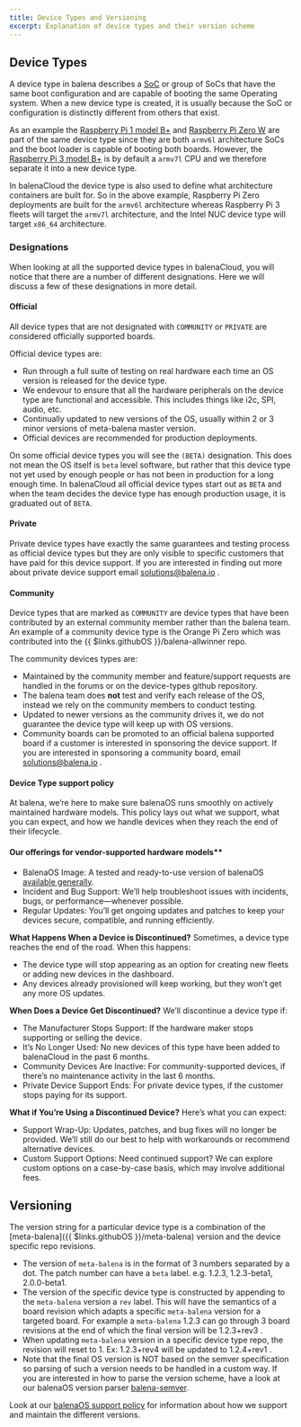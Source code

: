 ```yaml
---
title: Device Types and Versioning
excerpt: Explanation of device types and their version scheme
---
```


## Device Types
A device type in balena describes a [SoC](https://en.wikipedia.org/wiki/System_on_a_chip) or group of SoCs that have the same boot configuration and are capable of booting the same Operating system. When a new device type is created, it is usually because the SoC or configuration is distinctly different from others that exist.

As an example the [Raspberry Pi 1 model B+](https://www.raspberrypi.org/products/raspberry-pi-1-model-b-plus/) and [Raspberry Pi Zero W](https://www.raspberrypi.org/products/raspberry-pi-zero-w/) are part of the same device type since they are both `armv6l` architecture SoCs and the boot loader is capable of booting both boards. However, the [Raspberry Pi 3 model B+](https://www.raspberrypi.org/products/raspberry-pi-3-model-b-plus/) is by default a `armv7l` CPU and we therefore separate it into a new device type.

In balenaCloud the device type is also used to define what architecture containers are built for. So in the above example, Raspberry Pi Zero deployments are built for the `armv6l` architecture whereas Raspberry Pi 3 fleets will target the `armv7l` architecture, and the Intel NUC device type will target `x86_64` architecture.

### Designations

When looking at all the supported device types in balenaCloud, you will notice that there are a number of different designations. Here we will discuss a few of these designations in more detail.

#### Official
All device types that are not designated with `COMMUNITY` or `PRIVATE` are considered officially supported boards.

Official device types are:
- Run through a full suite of testing on real hardware each time an OS version is released for the device type.
- We endevour to ensure that all the hardware peripherals on the device type are functional and accessible. This includes things like i2c, SPI, audio, etc.
- Continually updated to new versions of the OS, usually within 2 or 3 minor versions of meta-balena master version.
- Official devices are recommended for production deployments.

On some official device types you will see the `(BETA)` designation. This does not mean the OS itself is `beta` level software, but rather that this device type not yet used by enough people or has not been in production for a long enough time. In balenaCloud all official device types start out as `BETA` and when the team decides the device type has enough production usage, it is graduated out of `BETA`.

#### Private
Private device types have exactly the same guarantees and testing process as official device types but they are only visible to specific customers that have paid for this device support. If you are interested in finding out more about private device support email solutions@balena.io .

#### Community
Device types that are marked as `COMMUNITY` are device types that have been contributed by an external community member rather than the balena team. An example of a community device type is the Orange Pi Zero which was contributed into the {{ $links.githubOS }}/balena-allwinner repo.

The community devices types are:
- Maintained by the community member and feature/support requests are handled in the forums or on the device-types github repository.
- The balena team does **not** test and verify each release of the OS, instead we rely on the community members to conduct testing.
- Updated to newer versions as the community drives it, we do not guarantee the device type will keep up with OS versions.
- Community boards can be promoted to an official balena supported board if a customer is interested in sponsoring the device support. If you are interested in sponsoring a community board, email solutions@balena.io .

#### Device Type support policy
At balena, we’re here to make sure balenaOS runs smoothly on actively maintained hardware models. This policy lays out what we support, what you can expect, and how we handle devices when they reach the end of their lifecycle.

#### Our offerings for vendor-supported hardware models**
- BalenaOS Image: A tested and ready-to-use version of balenaOS [available generally](https://balena.io/os).
- Incident and Bug Support: We’ll help troubleshoot issues with incidents, bugs, or performance—whenever possible.
- Regular Updates: You’ll get ongoing updates and patches to keep your devices secure, compatible, and running efficiently.

**What Happens When a Device is Discontinued?**
Sometimes, a device type reaches the end of the road. When this happens:
- The device type will stop appearing as an option for creating new fleets or adding new devices in the dashboard.
- Any devices already provisioned will keep working, but they won’t get any more OS updates.

**When Does a Device Get Discontinued?**
We’ll discontinue a device type if:
- The Manufacturer Stops Support: If the hardware maker stops supporting or selling the device.
- It’s No Longer Used: No new devices of this type have been added to balenaCloud in the past 6 months.
- Community Devices Are Inactive: For community-supported devices, if there’s no maintenance activity in the last 6 months.
- Private Device Support Ends: For private device types, if the customer stops paying for its support.

**What if You’re Using a Discontinued Device?**
Here’s what you can expect:
- Support Wrap-Up: Updates, patches, and bug fixes will no longer be provided. We’ll still do our best to help with workarounds or recommend alternative devices.
- Custom Support Options: Need continued support? We can explore custom options on a case-by-case basis, which may involve additional fees.

## Versioning

The version string for a particular device type is a combination of the [meta-balena]({{ $links.githubOS }}/meta-balena) version and the device specific repo revisions.

* The version of `meta-balena` is in the format of 3 numbers separated by a dot. The patch number can have a `beta` label. e.g. 1.2.3, 1.2.3-beta1, 2.0.0-beta1.
* The version of the specific device type is constructed by appending to the `meta-balena` version a `rev` label. This will have the semantics of a board revision which adapts a specific `meta-balena` version for a targeted board. For example a `meta-balena` 1.2.3 can go through 3 board revisions at the end of which the final version will be 1.2.3+rev3 .
* When updating `meta-balena` version in a specific device type repo, the revision will reset to 1. Ex: 1.2.3+rev4 will be updated to 1.2.4+rev1 .
* Note that the final OS version is NOT based on the semver specification so parsing of such a version needs to be handled in a custom way. If you are interested in how to parse the version scheme, have a look at our balenaOS version parser [balena-semver](https://github.com/balena-io-modules/resin-semver).

Look at our [balenaOS support policy](https://github.com/balena-io/docs/edit/master/pages/reference/OS/updates/self-service.md) for information about how we support and maintain the different versions.
